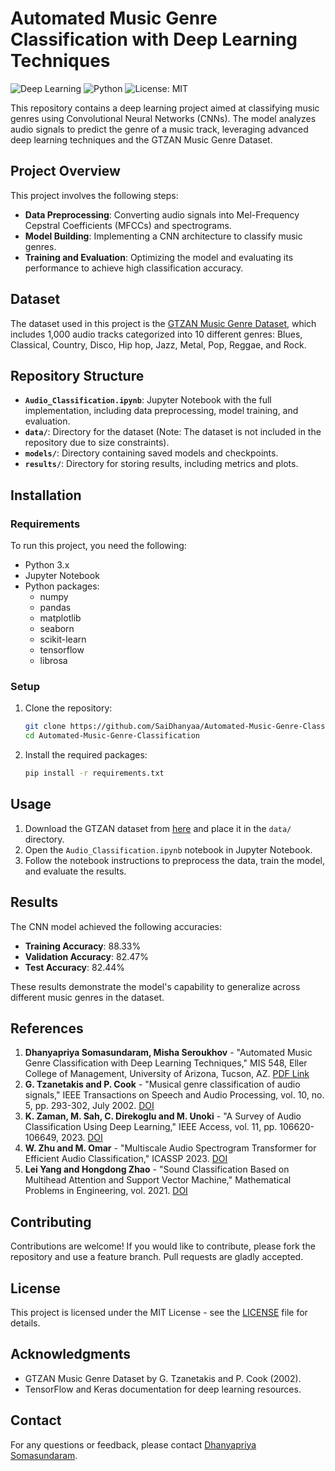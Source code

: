 # Automated Music Genre Classification with Deep Learning Techniques

![Deep Learning](https://img.shields.io/badge/deep%20learning-TensorFlow-brightgreen)
![Python](https://img.shields.io/badge/python-3.x-blue)
![License: MIT](https://img.shields.io/badge/License-MIT-yellow.svg)

This repository contains a deep learning project aimed at classifying music genres using Convolutional Neural Networks (CNNs). The model analyzes audio signals to predict the genre of a music track, leveraging advanced deep learning techniques and the GTZAN Music Genre Dataset.

## Project Overview

This project involves the following steps:
- **Data Preprocessing**: Converting audio signals into Mel-Frequency Cepstral Coefficients (MFCCs) and spectrograms.
- **Model Building**: Implementing a CNN architecture to classify music genres.
- **Training and Evaluation**: Optimizing the model and evaluating its performance to achieve high classification accuracy.

## Dataset

The dataset used in this project is the [GTZAN Music Genre Dataset](http://marsyas.info/downloads/datasets.html), which includes 1,000 audio tracks categorized into 10 different genres: Blues, Classical, Country, Disco, Hip hop, Jazz, Metal, Pop, Reggae, and Rock.

## Repository Structure

- **`Audio_Classification.ipynb`**: Jupyter Notebook with the full implementation, including data preprocessing, model training, and evaluation.
- **`data/`**: Directory for the dataset (Note: The dataset is not included in the repository due to size constraints).
- **`models/`**: Directory containing saved models and checkpoints.
- **`results/`**: Directory for storing results, including metrics and plots.

## Installation

### Requirements

To run this project, you need the following:

- Python 3.x
- Jupyter Notebook
- Python packages:
  - numpy
  - pandas
  - matplotlib
  - seaborn
  - scikit-learn
  - tensorflow
  - librosa

### Setup

1. Clone the repository:
    ```bash
    git clone https://github.com/SaiDhanyaa/Automated-Music-Genre-Classification.git
    cd Automated-Music-Genre-Classification
    ```

2. Install the required packages:
    ```bash
    pip install -r requirements.txt
    ```

## Usage

1. Download the GTZAN dataset from [here](http://marsyas.info/downloads/datasets.html) and place it in the `data/` directory.
2. Open the `Audio_Classification.ipynb` notebook in Jupyter Notebook.
3. Follow the notebook instructions to preprocess the data, train the model, and evaluate the results.

## Results

The CNN model achieved the following accuracies:
- **Training Accuracy**: 88.33%
- **Validation Accuracy**: 82.47%
- **Test Accuracy**: 82.44%

These results demonstrate the model's capability to generalize across different music genres in the dataset.

## References

1. **Dhanyapriya Somasundaram, Misha Seroukhov** - "Automated Music Genre Classification with Deep Learning Techniques," MIS 548, Eller College of Management, University of Arizona, Tucson, AZ. [PDF Link](./path/to/MIS_548_GROUP_4_REPORT.pdf)
2. **G. Tzanetakis and P. Cook** - "Musical genre classification of audio signals," IEEE Transactions on Speech and Audio Processing, vol. 10, no. 5, pp. 293-302, July 2002. [DOI](https://doi.org/10.1109/TSA.2002.800560)
3. **K. Zaman, M. Sah, C. Direkoglu and M. Unoki** - "A Survey of Audio Classification Using Deep Learning," IEEE Access, vol. 11, pp. 106620-106649, 2023. [DOI](https://doi.org/10.1109/ACCESS.2023.3318015)
4. **W. Zhu and M. Omar** - "Multiscale Audio Spectrogram Transformer for Efficient Audio Classification," ICASSP 2023. [DOI](https://doi.org/10.1109/ICASSP49357.2023.10096513)
5. **Lei Yang and Hongdong Zhao** - "Sound Classification Based on Multihead Attention and Support Vector Machine," Mathematical Problems in Engineering, vol. 2021. [DOI](https://doi.org/10.1155/2021/9937383)

## Contributing

Contributions are welcome! If you would like to contribute, please fork the repository and use a feature branch. Pull requests are gladly accepted.

## License

This project is licensed under the MIT License - see the [LICENSE](LICENSE) file for details.

## Acknowledgments

- GTZAN Music Genre Dataset by G. Tzanetakis and P. Cook (2002).
- TensorFlow and Keras documentation for deep learning resources.

## Contact

For any questions or feedback, please contact [Dhanyapriya Somasundaram](mailto:dhanyapriyas@arizona.edu).
